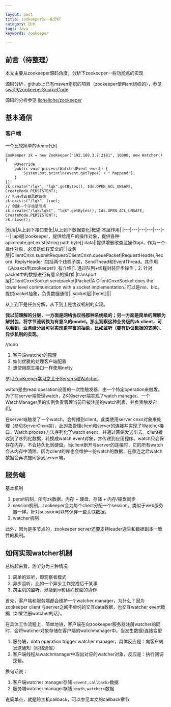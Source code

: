 ```yaml
---

layout: post
title: zookeeper的一些分析
category: 技术
tags: Java
keywords: zookeeper

---
```


## 前言（待整理） 

本文主要从zookeeper源码角度，分析下zookeeper一些功能点的实现

源码分析，github上已有maven组织的项目（zookeeper使用ant组织的），参见[swa19/zookeeperSourceCode](https://github.com/swa19/zookeeperSourceCode)

源码的分析参见 [llohellohe/zookeeper](https://github.com/llohellohe/zookeeper/blob/master/docs/overview.md)

## 基本通信

### 客户端

一个比较简单的demo代码

	ZooKeeper zk = new ZooKeeper("192.168.3.7:2181", 10000, new Watcher() {
		@Override
		public void process(WatchedEvent event) {
			System.out.println(event.getType() + " happend");
		}
	});
	zk.create("/lqk", "lqk".getBytes(), Ids.OPEN_ACL_UNSAFE, CreateMode.PERSISTENT);
	// 打开对该目录的监控
	zk.exists("/lqk", true);
	// 创建一个子目录节点
	zk.create("/lqk/lqk1", "lqk".getBytes(), Ids.OPEN_ACL_UNSAFE, CreateMode.PERSISTENT);
	zk.close();
	

|分层|从上到下接口变化|从上到下数据变化|概述|本层作用|
|---|---|---|---|---|---|
|api层|zookeeper，提供给用户的操作对象，提供各种api:create,get,exist|string path,byte[] data||提供增删改查监操作api，作为一个操作对象，必须是线程安全的|
|业务层|ClientCnxn.submitRequest/ClientCnxn.queuePacket|RequestHeader,Record, ReplyHeader |包括两个线程子类，SendThead和EventThread。其作用《从paxos到zookeeper》有介绍|1. 通过队列+线程封装异步操作；2. 针对packet中的数据进行有意义的操作|
|transport 层|ClientCnxnSocket.sendpacket|Packet|A ClientCnxnSocket does the lower level communication with a socket implementation.|可以是nio、bio。提供packet抽象，负责数据通信|
|socket层||byte[]|||

从上到下是任务分解，从下到上是协议机制的实现。

**我以前理解的分层，一方面是网络协议栈那种系统级的；另一方面是简单的理解为解封包，将字节流转换为有意义的model。那么观察这种业务级的zk client，可以看到，业务级分层可以实现更丰富的抽象，比如监听（要有协议数据的支持）、异步机制的实现。**


//todo

1. 客户端watcher的原理
2. 如何优雅的处理客户端配置
3. 想使用原生接口一样使用netty


参见[ZooKeeper学习之关于Servers和Watches](http://damacheng009.iteye.com/blog/2085002)

watch是由read operation设置的一次性触发器，由一个特定operation来触发。为了在server端管理watch，ZK的server端实现了watch manager。一个WatchManager类的实例负责管理当前已被注册的watch列表，并负责触发它们。

在server端触发了一个watch，会传播到client。此类使用server cnxn对象来处理（参见ServerCnxn类），此对象管理client和server的连接并实现了Watcher接口。Watch.process方法序列化了watch event，并通过网络发送出去。client接收到了序列化数据，转换成watch event对象，并传递到应用程序。watch只会保存在内存，不会持久化到硬盘。当client断开与server的连接时，它的所有watch会从内存中清除。因为client的库也会维护一份watch的数据，在重连之后watch数据会再次被同步到server端。

## 服务端

基本机制

1. persit机制，所有zk数据，内存 + 硬盘，存储 + 内存/硬盘同步
2. session机制，zookeeper会为每个client分配一个session，类似于web服务器一样。针对session可以有保存一些关联数据。
3. watcher机制

此外，因为是多节点的，zookeeper server还要支持leader选举和数据副本一致性的机制。

## 如何实现watcher机制

总结起来看，监听分为三种情况

1. 简单的监听，即观察者模式
2. 异步监听，比如一个异步工作完成后干某事
3. 跨主机的监听，涉及到io和线程模型的协作

首先，客户端和服务端都会维护一个watcher manager，为什么？因为zookeeper client 与server之间不单纯的交互data数据，也交互watcher event数据（如果注册watcher的话）。

在具体工作流程上，简单地讲，客户端在向zookeeper服务器注册watcher的同时，会将watcher对象存储在客户端的watchmanager中。当发生数据/连接变更

1. 服务端，data operation trigger watcher manager，具体反应是：向客户端发送通知（网络通信）
2. 客户端线程从watchmanager中取出对应的watcher对象，反应是：执行回调逻辑。

换句话说：

1. 客户端watcher manager存储 `<event,callback>`数据
2. 服务端watcher manager存储 `<path,watcher>`数据

说简单点，就是跨主机callback，可以参见本文的callback章节